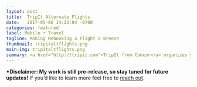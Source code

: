 ```yaml
---
layout: post
title:  TripIt Alternate Flights
date:   2017-05-06 14:22:04 -0700
categories: featured
label: Mobile • Travel
tagline: Making Rebooking a Flight a Breeze
thumbnail: tripitaltflights.png
main-img: tripitaltflights.png
summary: <a href="http://tripit.com">TripIt from Concur</a> organizes your flight, hotel, and car rental plans into a master trip itinerary. I’ve been reimagining Alternate Flights for native iOS and Android, a pro feature that helps users search and book alternate flights.
---
```

<section class="project-body">
<p>
<b>*Disclaimer: My work is still pre-release, so stay tuned for future updates!</b> If you’d like to learn more feel free to <a href="mailto:linrac@gmail.com">reach out</a>.
</p>
</section>